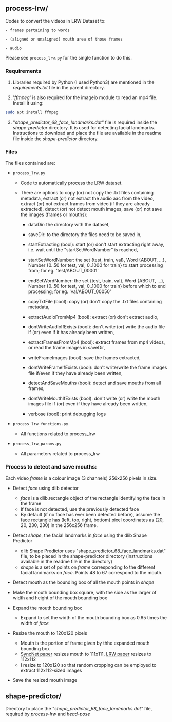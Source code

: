 ## process-lrw/

Codes to convert the videos in LRW Dataset to:

    - frames pertaining to words

    - (aligned or unaligned) mouth area of those frames

    - audio 

Please see `process_lrw.py` for the single function to do this.

### Requirements

1. Libraries required by Python (I used Python3) are mentioned in the _requirements.txt_ file in the parent directory.

2. '_ffmpeg_' is also required for the imageio module to read an mp4 file. Install it using:

```sh
sudo apt install ffmpeg
```

3. "_shape\_predictor\_68\_face\_landmarks.dat"_ file is required inside the _shape-predictor_ directory. It is used for detecting facial landmarks. Instructions to download and place the file are available in the readme file inside the _shape-predictor_ directory.

### Files

The files contained are:

- `process_lrw.py`

    - Code to automatically process the LRW dataset.

    - There are options to copy (or) not copy the .txt files containing metadata, extract (or) not extract the audio aac from the video, extract (or) not extract frames from video (if they are already extracted), detect (or) not detect mouth images, save (or) not save the images (frames or mouths):

        - dataDir: the directory with the dataset,

        - saveDir: to the directory the files need to be saved in,

        - startExtracting (bool): start (or) don't start extracting right away, i.e. wait until the "startSetWordNumber" is reached,

        - startSetWordNumber: the set {test, train, val}, Word {ABOUT, ...}, Number {0..50 for test, val; 0..1000 for train} to start processing from; for eg. 'test/ABOUT_00001'

        - endSetWordNumber: the set {test, train, val}, Word {ABOUT, ...}, Number {0..50 for test, val; 0..1000 for train} before which to end processing; for eg. 'val/ABOUT_00050'

        - copyTxtFile (bool): copy (or) don't copy the .txt files containing metadata,

        - extractAudioFromMp4 (bool): extract (or) don't extract audio,

        - dontWriteAudioIfExists (bool): don't write (or) write the audio file if (or) even if it has already been written,

        - extractFramesFromMp4 (bool): extract frames from mp4 videos, or read the frame images in saveDir,

        - writeFrameImages (bool): save the frames extracted,

        - dontWriteFrameIfExists (bool): don't write/write the frame images file if/even if they have already been written,

        - detectAndSaveMouths (bool): detect and save mouths from all frames,

        - dontWriteMouthIfExists (bool): don't write (or) write the mouth images file if (or) even if they have already been written,

        - verbose (bool): print debugging logs

- `process_lrw_functions.py`

    - All functions related to process_lrw

- `process_lrw_params.py`

    - All parameters related to process_lrw

### Process to detect and save mouths:

Each video _frame_ is a colour image (3 channels) 256x256 pixels in size.

- Detect _face_ using dlib detector
    - _face_ is a dlib.rectangle object of the rectangle identifying the face in the frame
    - If face is not detected, use the previously detected face
    - By default (if no face has ever been detected before), assume the face rectangle has (left, top, right, bottom) pixel coordinates as (20, 20, 230, 230) in the 256x256 frame.

- Detect _shape_, the facial landmarks in _face_ using the dlib Shape Predictor
    - dlib Shape Predictor uses "shape_predictor_68_face_landmarks.dat" file, to be placed in the shape-predictor directory (instructions available in the readme file in the directory)
    - _shape_ is a set of points on _frame_ corresponding to the different facial landmarks on _face_. Points 48 to 67 correspond to the mouth.

- Detect mouth as the bounding box of all the mouth points in _shape_

- Make the mouth bounding box square, with the side as the larger of width and height of the mouth bounding box

- Expand the mouth bounding box
    - Expand to set the width of the mouth bounding box as 0.65 times the width of _face_

- Resize the mouth to 120x120 pixels
    - Mouth is the portion of frame given by thhe expanded mouth bounding box   
    - [SyncNet paper](https://www.robots.ox.ac.uk/~vgg/publications/2016/Chung16a/chung16a.pdf) resizes mouth to 111x111, [LRW paper](https://www.robots.ox.ac.uk/~vgg/publications/2016/Chung16/chung16.pdf) resizes to 112x112
    - I resize to 120x120 so that random cropping can be employed to extract 112x112-sized images

- Save the resized mouth image

## shape-predictor/

Directory to place the "_shape\_predictor\_68\_face\_landmarks.dat"_ file, required by _process-lrw_ and _head-pose_

